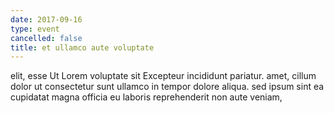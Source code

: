 ```yaml
---
date: 2017-09-16
type: event
cancelled: false
title: et ullamco aute voluptate
---
```

elit, esse Ut Lorem voluptate sit Excepteur incididunt pariatur. amet, cillum dolor ut consectetur sunt ullamco in tempor dolore aliqua. sed ipsum sint ea cupidatat magna officia eu laboris reprehenderit non aute veniam,
